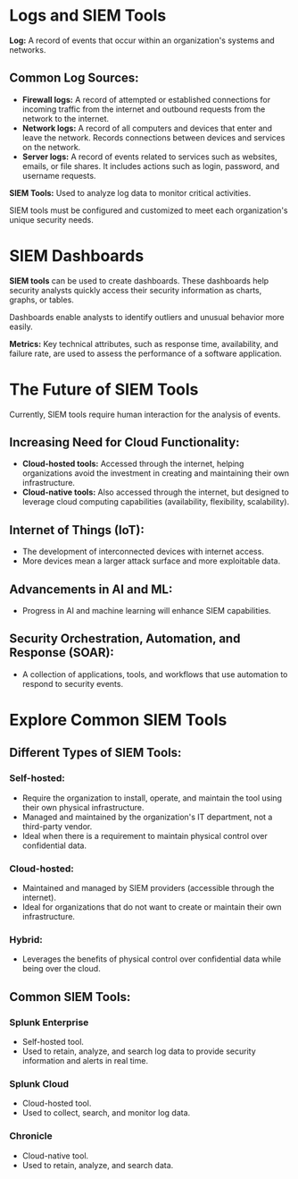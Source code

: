 # Logs and SIEM Tools

**Log:** A record of events that occur within an organization's systems and networks.

## Common Log Sources:
- **Firewall logs:** A record of attempted or established connections for incoming traffic from the internet and outbound requests from the network to the internet.
- **Network logs:** A record of all computers and devices that enter and leave the network. Records connections between devices and services on the network.
- **Server logs:** A record of events related to services such as websites, emails, or file shares. It includes actions such as login, password, and username requests.

**SIEM Tools:** Used to analyze log data to monitor critical activities.

SIEM tools must be configured and customized to meet each organization's unique security needs.

 # SIEM Dashboards

**SIEM tools** can be used to create dashboards. These dashboards help security analysts quickly access their security information as charts, graphs, or tables. 

Dashboards enable analysts to identify outliers and unusual behavior more easily.

**Metrics:** Key technical attributes, such as response time, availability, and failure rate, are used to assess the performance of a software application.

# The Future of SIEM Tools

Currently, SIEM tools require human interaction for the analysis of events.

## Increasing Need for Cloud Functionality:
- **Cloud-hosted tools:** Accessed through the internet, helping organizations avoid the investment in creating and maintaining their own infrastructure.
- **Cloud-native tools:** Also accessed through the internet, but designed to leverage cloud computing capabilities (availability, flexibility, scalability).

## Internet of Things (IoT):
- The development of interconnected devices with internet access.
- More devices mean a larger attack surface and more exploitable data.

## Advancements in AI and ML:
- Progress in AI and machine learning will enhance SIEM capabilities.

## Security Orchestration, Automation, and Response (SOAR):
- A collection of applications, tools, and workflows that use automation to respond to security events.

# Explore Common SIEM Tools

## Different Types of SIEM Tools:

### Self-hosted:
- Require the organization to install, operate, and maintain the tool using their own physical infrastructure.
- Managed and maintained by the organization's IT department, not a third-party vendor.
- Ideal when there is a requirement to maintain physical control over confidential data.

### Cloud-hosted:
- Maintained and managed by SIEM providers (accessible through the internet).
- Ideal for organizations that do not want to create or maintain their own infrastructure.

### Hybrid:
- Leverages the benefits of physical control over confidential data while being over the cloud.

## Common SIEM Tools:

### Splunk Enterprise
- Self-hosted tool.
- Used to retain, analyze, and search log data to provide security information and alerts in real time.

### Splunk Cloud
- Cloud-hosted tool.
- Used to collect, search, and monitor log data.

### Chronicle
- Cloud-native tool.
- Used to retain, analyze, and search data.


